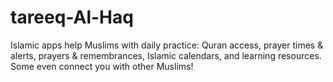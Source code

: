 # tareeq-Al-Haq
Islamic apps help Muslims with daily practice: Quran access, prayer times &amp; alerts, prayers &amp; remembrances, Islamic calendars, and learning resources. Some even connect you with other Muslims!

